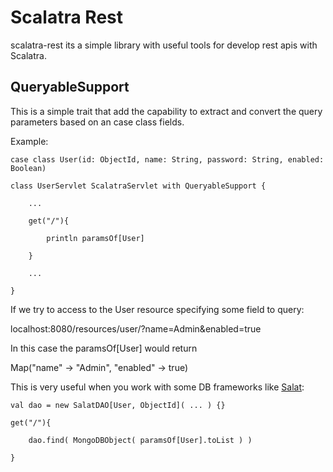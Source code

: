 # Scalatra Rest

scalatra-rest its a simple library with useful tools for develop rest apis with Scalatra.


## QueryableSupport

This is a simple trait that add the capability to extract and convert the query parameters based on an case class fields.

Example:

    case class User(id: ObjectId, name: String, password: String, enabled: Boolean)

    class UserServlet ScalatraServlet with QueryableSupport {

        ...

        get("/"){

            println paramsOf[User]

        }

        ...

    }


If we try to access to the User resource specifying some field to query:

localhost:8080/resources/user/?name=Admin&enabled=true

In this case the paramsOf[User] would return

Map("name" -> "Admin", "enabled" -> true)

This is very useful when you work with some DB frameworks like [Salat](https://github.com/novus/salat/):

    val dao = new SalatDAO[User, ObjectId]( ... ) {}

    get("/"){

        dao.find( MongoDBObject( paramsOf[User].toList ) )

    }

